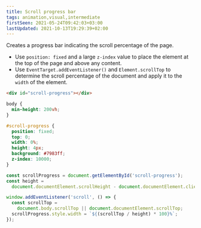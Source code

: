 ```yaml
---
title: Scroll progress bar
tags: animation,visual,intermediate
firstSeen: 2021-05-24T09:42:03+03:00
lastUpdated: 2021-10-13T19:29:39+02:00
---
```


Creates a progress bar indicating the scroll percentage of the page.

- Use `position: fixed` and a large `z-index` value to place the element at the top of the page and above any content.
- Use `EventTarget.addEventListener()` and `Element.scrollTop` to determine the scroll percentage of the document and apply it to the `width` of the element.

```html
<div id="scroll-progress"></div>
```

```css
body {
  min-height: 200vh;
}

#scroll-progress {
  position: fixed;
  top: 0;
  width: 0%;
  height: 4px;
  background: #7983ff;
  z-index: 10000;
}
```

```js
const scrollProgress = document.getElementById('scroll-progress');
const height =
  document.documentElement.scrollHeight - document.documentElement.clientHeight;

window.addEventListener('scroll', () => {
  const scrollTop =
    document.body.scrollTop || document.documentElement.scrollTop;
  scrollProgress.style.width = `${(scrollTop / height) * 100}%`;
});
```
